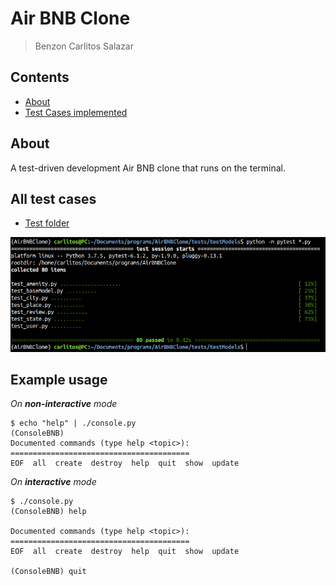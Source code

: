 # Air BNB Clone
> Benzon Carlitos Salazar

## Contents
* [About](https://github.com/carrliitos/AirBNBClone#about)
* [Test Cases implemented](https://github.com/carrliitos/AirBNBClone#test-cases-implemented)

## About
A test-driven development Air BNB clone that runs on the terminal.

## All test cases
* [Test folder](./tests)

![All test cases](./imgs/test_cases.png)

## Example usage
*On **non-interactive** mode*

```
$ echo "help" | ./console.py
(ConsoleBNB)
Documented commands (type help <topic>):
========================================
EOF  all  create  destroy  help  quit  show  update

```

*On **interactive** mode*

```
$ ./console.py
(ConsoleBNB) help

Documented commands (type help <topic>):
========================================
EOF  all  create  destroy  help  quit  show  update

(ConsoleBNB) quit

```